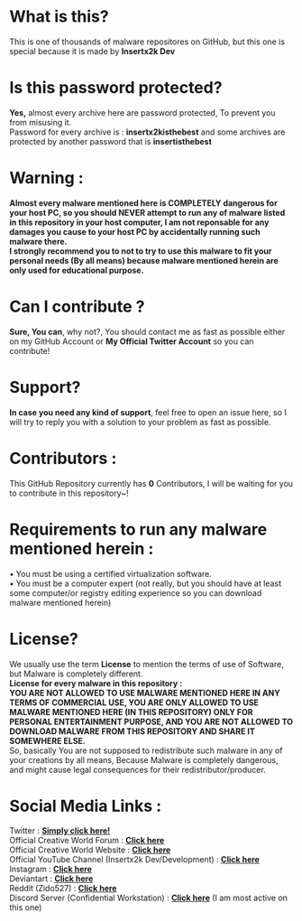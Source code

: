 # What is this?
This is one of thousands of malware repositores on GitHub, but this one is special because it is made by **Insertx2k Dev**
# Is this password protected?
**Yes,** almost every archive here are password protected, To prevent you from misusing it. <br/>
Password for every archive is : **insertx2kisthebest** and some archives are protected by another password that is **insertisthebest**
# Warning : 
**Almost every malware mentioned here is COMPLETELY dangerous for your host PC, so you should NEVER attempt to run any of malware listed in this repository in your host computer, I am not reponsable for any damages you cause to your host PC by accidentally running such malware there.**<br/>
**I strongly recommend you to not to try to use this malware to fit your personal needs (By all means) because malware mentioned herein are only used for educational purpose.**
# Can I contribute ? 
**Sure, You can**, why not?, You should contact me as fast as possible either on my GitHub Account or **My Official Twitter Account** so you can contribute!
# Support?
**In case you need any kind of support**, feel free to open an issue here, so I will try to reply you with a solution to your problem as fast as possible.
# Contributors : 
This GitHub Repository currently has **0** Contributors, I will be waiting for you to contribute in this repository~!
# Requirements to run any malware mentioned herein : 
• You must be using a certified virtualization software. <br/>
• You must be a computer expert (not really, but you should have at least some computer/or registry editing experience so you can download malware mentioned herein)
# License?
We usually use the term **License** to mention the terms of use of Software, but Malware is completely different. <br/>
**License for every malware in this repository :** <br/>
**YOU ARE NOT ALLOWED TO USE MALWARE MENTIONED HERE IN ANY TERMS OF COMMERCIAL USE, YOU ARE ONLY ALLOWED TO USE MALWARE MENTIONED HERE (IN THIS REPOSITORY) ONLY FOR PERSONAL ENTERTAINMENT PURPOSE, AND YOU ARE NOT ALLOWED TO DOWNLOAD MALWARE FROM THIS REPOSITORY AND SHARE IT SOMEWHERE ELSE.** <br/>
So, basically You are not supposed to redistribute such malware in any of your creations by all means, Because Malware is completely dangerous, and might cause legal consequences for their redistributor/producer.
# Social Media Links : 
Twitter : [**Simply click here!**](https://twitter.com/insertplayztw) <br/>
Official Creative World Forum : [**Click here**](https://creative-development.wixsite.com/cwofficial/forum) <br/>
Official Creative World Website : [**Click here**](https://creative-development.wixsite.com/cwofficial) <br/>
Official YouTube Channel (Insertx2k Dev/Development) : [**Click here**](https://www.youtube.com/channel/UCqhU-1awkOAvo0_qlwRMsKw) <br/>
Instagram : [**Click here**](https://www.instagram.com/insertplayzinsta/) <br/>
Deviantart : [**Click here**](https://www.deviantart.com/insertplayz) <br/>
Reddit (Zido527) : [**Click here**](https://www.reddit.com/user/Zido527) <br/>
Discord Server (Confidential Workstation) : [**Click here**](https://disboard.org/server/553568518818496513) (I am most active on this one)
